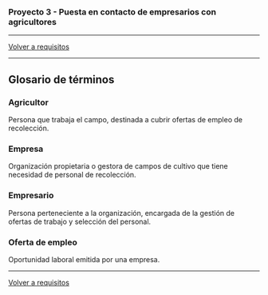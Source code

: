 ### Proyecto 3 - Puesta en contacto de empresarios con agricultores

---

[Volver a requisitos](./02-requirement.md)

---

## Glosario de términos

### Agricultor

Persona que trabaja el campo, destinada a cubrir ofertas de empleo de recolección.

### Empresa

Organización propietaria o gestora de campos de cultivo que tiene necesidad de personal de recolección.

### Empresario

Persona perteneciente a la organización, encargada de la gestión de ofertas de trabajo y selección del personal.

### Oferta de empleo

Oportunidad laboral emitida por una empresa.

---

[Volver a requisitos](./02-requirement.md)
